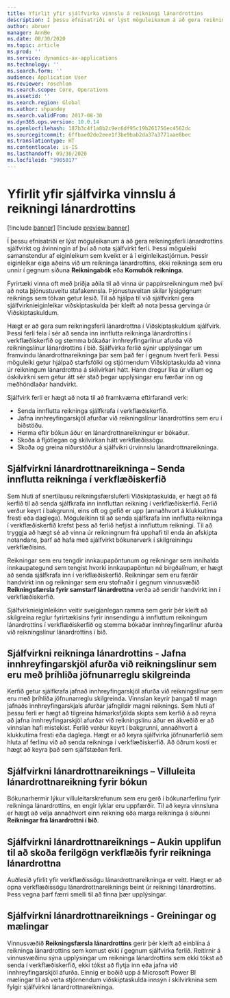 ```yaml
---
title: Yfirlit yfir sjálfvirka vinnslu á reikningi lánardrottins
description: Í þessu efnisatriði er lýst möguleikanum á að gera reikningsferli lánardrottins sjálfvirkt og ávinningin af því að nota sjálfvirkt ferli.
author: abruer
manager: AnnBe
ms.date: 08/30/2020
ms.topic: article
ms.prod: ''
ms.service: dynamics-ax-applications
ms.technology: ''
ms.search.form: ''
audience: Application User
ms.reviewer: roschlom
ms.search.scope: Core, Operations
ms.assetid: ''
ms.search.region: Global
ms.author: shpandey
ms.search.validFrom: 2017-08-30
ms.dyn365.ops.version: 10.0.14
ms.openlocfilehash: 187b3c4f1a8b2c9ec6df95c19b261756ec4562dc
ms.sourcegitcommit: 6ffbae02de2eee1f3be9bab2da37a3771aae8bec
ms.translationtype: HT
ms.contentlocale: is-IS
ms.lasthandoff: 09/30/2020
ms.locfileid: "3905017"
---
```

# <a name="automated-vendor-invoicing-processes-overview"></a>Yfirlit yfir sjálfvirka vinnslu á reikningi lánardrottins

[!include [banner](../includes/banner.md)]
[!include [preview banner](../includes/preview-banner.md)]

Í þessu efnisatriði er lýst möguleikanum á að gera reikningsferli lánardrottins sjálfvirkt og ávinningin af því að nota sjálfvirkt ferli. Þessi möguleiki samanstendur af eiginleikum sem kveikt er á í eiginleikastjórnun. Þessir eiginleikar eiga aðeins við um reikninga lánardrottins, ekki reikninga sem eru unnir í gegnum síðuna **Reikningabók** eða **Komubók reikninga**.

Fyrirtæki vinna oft með þriðja aðila til að vinna úr pappírsreikningum með því að nota þjónustuveitu stafakennsla. Þjónustuveitan skilar lýsigögnum reiknings sem tölvan getur lesið. Til að hjálpa til við sjálfvirkni gera sjálfvirknieiginleikar viðskiptaskulda þér kleift að nota þessa gervinga úr Viðskiptaskuldum.

Hægt er að gera sum reikningsferli lánardrottna í Viðskiptaskuldum sjálfvirk. Þessi ferli fela í sér að senda inn innflutta reikninga lánardrottins í verkflæðiskerfið og stemma bókaðar innhreyfingarlínur afurða við reikningslínur lánardrottins í bið. Sjálfvirka ferlið sýnir upplýsingar um framvindu lánardrottnareikninga þar sem það fer í gegnum hvert ferli. Þessi möguleiki getur hjálpað starfsfólki og stjórnendum Viðskiptaskulda að vinna úr reikningum lánardrottna á skilvirkari hátt. Hann dregur líka úr villum og óskilvirkni sem getur átt sér stað þegar upplýsingar eru færðar inn og meðhöndlaðar handvirkt.

Sjálfvirk ferli er hægt að nota til að framkvæma eftirfarandi verk:

- Senda innflutta reikninga sjálfkrafa í verkflæðiskerfið.
- Jafna innhreyfingarskjöl afurðar við reikningslínur lánardrottins sem eru í biðstöðu.
- Herma eftir bókun áður en lánardrottnareikningur er bókaður.
- Skoða á fljótlegan og skilvirkan hátt verkflæðissögu.
- Skoða og greina niðurstöður á sjálfvikri úrvinnslu lánardrottnareikninga.

## <a name="vendor-invoice-automation--submit-imported-vendor-invoices-to-the-workflow-system"></a>Sjálfvirkni lánardrottnareikninga – Senda innflutta reikninga í verkflæðiskerfið

Sem hluti af snertilausu reikningsfærsluferli Viðskiptaskulda, er hægt að fá kerfið til að senda sjálfkrafa inn innfluttan reikning í verkflæðiskerfið. Ferlið verður keyrt í bakgrunni, eins oft og gefið er upp (annaðhvort á klukkutíma fresti eða daglega). Möguleikinn til að senda sjálfkrafa inn innflutta reikninga í verkflæðiskerfið krefst þess að ferlið hefjist á innfluttum reikningi. Til að tryggja að hægt sé að vinna úr reikningnum frá upphafi til enda án afskipta notandans, þarf að hafa með sjálfvirkt bókunarverk í skilgreiningu verkflæðisins.

Reikningar sem eru tengdir innkaupapöntunum og reikningar sem innihalda innkaupategund sem tengist hvorki innkaupapöntun né birgðalínum, er hægt að senda sjálfkrafa inn í verkflæðiskerfið. Reikningar sem eru færðir handvirkt inn og reikningar sem eru stofnaðir í gegnum vinnusvæðið **Reikningsfærsla fyrir samstarf lánardrottna** verða að sendir handvirkt inn í verkflæðiskerfið.

Sjálfvirknieiginleikinn veitir sveigjanlegan ramma sem gerir þér kleift að skilgreina reglur fyrirtækisins fyrir innsendingu á innfluttum reikningum lánardrottins í verkflæðiskerfið og stemma bókaðar innhreyfingarlínur afurða við reikningslínur lánardrottins í bið.

## <a name="vendor-invoice-automation--match-product-receipts-to-invoice-lines-that-have-a-three-way-matching-policy"></a>Sjálfvirkni reikninga lánardrottins - Jafna innhreyfingarskjöl afurða við reikningslínur sem eru með þríhliða jöfnunarreglu skilgreinda

Kerfið getur sjálfkrafa jafnað innhreyfingarskjöl afurða við reikningslínur sem eru með þríhliða jöfnunarreglu skilgreinda. Vinnslan keyrir þangað til magn jafnaðs innhreyfingarskjals afurðar jafngildir magni reiknings. Sem hluti af þessu ferli er hægt að tilgreina hámarksfjölda skipta sem kerfið á að reyna að jafna innhreyfingarskjöl afurðar við reikningslínu áður en ákveðið er að vinnslan hafi mistekist. Ferlið verður keyrt í bakgrunni, annaðhvort á klukkutíma fresti eða daglega. Hægt er að keyra sjálfvirka jöfnunarferlið sem hluta af ferlinu við að senda reikninga í verkflæðiskerfið. Að öðrum kosti er hægt að keyra það sem sjálfstæðan ferli.

## <a name="vendor-invoice-automation--pre-validate-vendor-invoice-posting"></a>Sjálfvirkni lánardrottnareiknings – Villuleita lánardrottnareikning fyrir bókun

Bókunarhermir lýkur villuleitarskrefunum sem eru gerð í bókunarferlinu fyrir reikninga lánardrottins, en engir lyklar eru uppfærðir. Til að keyra vinnsluna er hægt að velja annaðhvort einn reikning eða marga reikninga á síðunni **Reikningar frá lánardrottni í bið**.

## <a name="vendor-invoice-automation--enhanced-experience-for-viewing-workflow-historical-information-for-vendor-invoices"></a>Sjálfvirkni lánardrottnareiknings – Aukin upplifun til að skoða ferilgögn verkflæðis fyrir reikninga lánardrottna

Auðlesið yfirlit yfir verkflæðissögu lánardrottnareikninga er veitt. Hægt er að opna verkflæðissögu lánardrottnareiknings beint úr reikningi lánardrottins. Þess vegna þarf færri smelli til að finna þær upplýsingar.

## <a name="vendor-invoice-automation--analytics-and-metrics"></a>Sjálfvirkni lánardrottnareiknings - Greiningar og mælingar

Vinnusvæðið **Reikningsfærsla lánardrottins** gerir þér kleift að einblína á reikninga lánardrottins sem komust ekki í gegnum sjálfvirka ferlið. Reitirnir á vinnusvæðinu sýna upplýsingar um reikninga lánardrottins sem ekki tókst að senda í verkflæðiskerfið, ekki tókst að flytja inn eða jafna við innhreyfingarskjöl afurða. Einnig er boðið upp á Microsoft Power BI mælingar til að veita stjórnendum viðskiptaskulda innsýn í skilvirknina sem fylgir sjálfvirkni lánardrottnareikninga.
